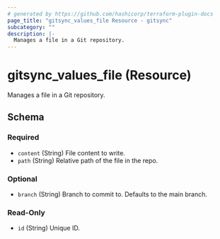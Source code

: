 ```yaml
---
# generated by https://github.com/hashicorp/terraform-plugin-docs
page_title: "gitsync_values_file Resource - gitsync"
subcategory: ""
description: |-
  Manages a file in a Git repository.
---
```


# gitsync_values_file (Resource)

Manages a file in a Git repository.



<!-- schema generated by tfplugindocs -->
## Schema

### Required

- `content` (String) File content to write.
- `path` (String) Relative path of the file in the repo.

### Optional

- `branch` (String) Branch to commit to. Defaults to the main branch.

### Read-Only

- `id` (String) Unique ID.
